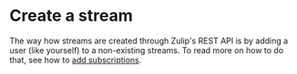 # Create a stream

The way how streams are created through Zulip's REST API is by adding a user
(like yourself) to a non-existing streams. To read more on how to do that, see
how to [add subscriptions](/api/add-subscriptions).
